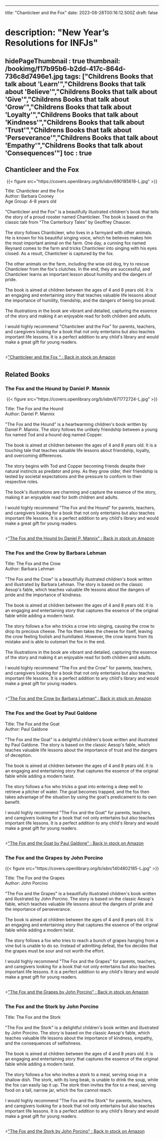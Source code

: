 
---
title: "Chanticleer and the Fox"
date: 2023-08-28T00:16:12.500Z
draft: false
# description: "New Year’s Resolutions for INFJs"
hidePageThumbnail : true
thumbnail: /bookimg/f17b95b6-b2dd-417c-864d-736c8d7496e1.jpg
tags: ["Childrens Books that talk about 'Learn'","Childrens Books that talk about 'Believe'","Childrens Books that talk about 'Give'","Childrens Books that talk about 'Grow'","Childrens Books that talk about 'Loyalty'","Childrens Books that talk about 'Kindness'","Childrens Books that talk about 'Trust'","Childrens Books that talk about 'Perseverance'","Childrens Books that talk about 'Empathy'","Childrens Books that talk about 'Consequences'"]
toc : true
---
## Chanticleer and the Fox 

<center>
{{< figure src="https://covers.openlibrary.org/b/isbn/690185618-L.jpg" >}}
</center>

Title: Chanticleer and the Fox</br>
Author: Barbara Cooney</br>
Age Group: 4-8 years old</br></br>
"Chanticleer and the Fox" is a beautifully illustrated children's book that tells the story of a proud rooster named Chanticleer. The book is based on the classic tale from "The Canterbury Tales" by Geoffrey Chaucer.</br></br>
The story follows Chanticleer, who lives in a farmyard with other animals. He is known for his beautiful singing voice, which he believes makes him the most important animal on the farm. One day, a cunning fox named Reynard comes to the farm and tricks Chanticleer into singing with his eyes closed. As a result, Chanticleer is captured by the fox.</br></br>
The other animals on the farm, including the wise old dog, try to rescue Chanticleer from the fox's clutches. In the end, they are successful, and Chanticleer learns an important lesson about humility and the dangers of pride.</br></br>
The book is aimed at children between the ages of 4 and 8 years old. It is an engaging and entertaining story that teaches valuable life lessons about the importance of humility, friendship, and the dangers of being too proud.</br></br>
The illustrations in the book are vibrant and detailed, capturing the essence of the story and making it an enjoyable read for both children and adults.</br></br>
I would highly recommend "Chanticleer and the Fox" for parents, teachers, and caregivers looking for a book that not only entertains but also teaches important life lessons. It is a perfect addition to any child's library and would make a great gift for young readers.</br></br>

<p>⚡<a id="aflink" href="https://www.amazon.com/gp/search?ie=UTF8&tag=klayu00-20&linkCode=ur2&linkId=6639bed89a8ad8dd2705e40644eb43d3&camp=1789&creative=9325&index=books&keywords=Chanticleer and the Fox " class="one" target="_blank" title='"Chanticleer and the Fox " : Back in stock on Amazon'>"Chanticleer and the Fox " : Back in stock on Amazon</a></p>

## Related Books
### The Fox and the Hound by Daniel P. Mannix
<center>
{{< figure src="https://covers.openlibrary.org/b/isbn/671772724-L.jpg" >}}
</center>

Title: The Fox and the Hound</br>
Author: Daniel P. Mannix</br></br>
"The Fox and the Hound" is a heartwarming children's book written by Daniel P. Mannix. The story follows the unlikely friendship between a young fox named Tod and a hound dog named Copper.</br></br>
The book is aimed at children between the ages of 4 and 8 years old. It is a touching tale that teaches valuable life lessons about friendship, loyalty, and overcoming differences.</br></br>
The story begins with Tod and Copper becoming friends despite their natural instincts as predator and prey. As they grow older, their friendship is tested by societal expectations and the pressure to conform to their respective roles.</br></br>
The book's illustrations are charming and capture the essence of the story, making it an enjoyable read for both children and adults.</br></br>
I would highly recommend "The Fox and the Hound" for parents, teachers, and caregivers looking for a book that not only entertains but also teaches important life lessons. It is a perfect addition to any child's library and would make a great gift for young readers.</br></br>

<p>⚡<a id="aflink" href="https://www.amazon.com/gp/search?ie=UTF8&tag=klayu00-20&linkCode=ur2&linkId=6639bed89a8ad8dd2705e40644eb43d3&camp=1789&creative=9325&index=books&keywords=The Fox and the Hound by Daniel P. Mannix" class="one" target="_blank" title='"The Fox and the Hound by Daniel P. Mannix" : Back in stock on Amazon'>"The Fox and the Hound by Daniel P. Mannix" : Back in stock on Amazon</a></p>

### The Fox and the Crow by Barbara Lehman
Title: The Fox and the Crow</br>
Author: Barbara Lehman</br></br>
"The Fox and the Crow" is a beautifully illustrated children's book written and illustrated by Barbara Lehman. The story is based on the classic Aesop's fable, which teaches valuable life lessons about the dangers of pride and the importance of kindness.</br></br>
The book is aimed at children between the ages of 4 and 8 years old. It is an engaging and entertaining story that captures the essence of the original fable while adding a modern twist.</br></br>
The story follows a fox who tricks a crow into singing, causing the crow to drop its precious cheese. The fox then takes the cheese for itself, leaving the crow feeling foolish and humiliated. However, the crow learns from its mistake and is able to outsmart the fox in the end.</br></br>
The illustrations in the book are vibrant and detailed, capturing the essence of the story and making it an enjoyable read for both children and adults.</br></br>
I would highly recommend "The Fox and the Crow" for parents, teachers, and caregivers looking for a book that not only entertains but also teaches important life lessons. It is a perfect addition to any child's library and would make a great gift for young readers.</br></br>

<p>⚡<a id="aflink" href="https://www.amazon.com/gp/search?ie=UTF8&tag=klayu00-20&linkCode=ur2&linkId=6639bed89a8ad8dd2705e40644eb43d3&camp=1789&creative=9325&index=books&keywords=The Fox and the Crow by Barbara Lehman" class="one" target="_blank" title='"The Fox and the Crow by Barbara Lehman" : Back in stock on Amazon'>"The Fox and the Crow by Barbara Lehman" : Back in stock on Amazon</a></p>

### The Fox and the Goat by Paul Galdone
Title: The Fox and the Goat</br>
Author: Paul Galdone</br></br>
"The Fox and the Goat" is a delightful children's book written and illustrated by Paul Galdone. The story is based on the classic Aesop's fable, which teaches valuable life lessons about the importance of trust and the dangers of deception.</br></br>
The book is aimed at children between the ages of 4 and 8 years old. It is an engaging and entertaining story that captures the essence of the original fable while adding a modern twist.</br></br>
The story follows a fox who tricks a goat into entering a deep well to retrieve a pitcher of water. The goat becomes trapped, and the fox then takes advantage of the situation by using the goat's predicament to its own benefit.</br></br>
I would highly recommend "The Fox and the Goat" for parents, teachers, and caregivers looking for a book that not only entertains but also teaches important life lessons. It is a perfect addition to any child's library and would make a great gift for young readers.</br></br>

<p>⚡<a id="aflink" href="https://www.amazon.com/gp/search?ie=UTF8&tag=klayu00-20&linkCode=ur2&linkId=6639bed89a8ad8dd2705e40644eb43d3&camp=1789&creative=9325&index=books&keywords=The Fox and the Goat by Paul Galdone" class="one" target="_blank" title='"The Fox and the Goat by Paul Galdone" : Back in stock on Amazon'>"The Fox and the Goat by Paul Galdone" : Back in stock on Amazon</a></p>

### The Fox and the Grapes by John Porcino
<center>
{{< figure src="https://covers.openlibrary.org/b/isbn/1404802185-L.jpg" >}}
</center>

Title: The Fox and the Grapes</br>
Author: John Porcino</br></br>
"The Fox and the Grapes" is a beautifully illustrated children's book written and illustrated by John Porcino. The story is based on the classic Aesop's fable, which teaches valuable life lessons about the dangers of pride and the importance of perseverance.</br></br>
The book is aimed at children between the ages of 4 and 8 years old. It is an engaging and entertaining story that captures the essence of the original fable while adding a modern twist.</br></br>
The story follows a fox who tries to reach a bunch of grapes hanging from a vine but is unable to do so. Instead of admitting defeat, the fox decides that the grapes must be sour and not worth the effort.</br></br>
I would highly recommend "The Fox and the Grapes" for parents, teachers, and caregivers looking for a book that not only entertains but also teaches important life lessons. It is a perfect addition to any child's library and would make a great gift for young readers.</br></br>

<p>⚡<a id="aflink" href="https://www.amazon.com/gp/search?ie=UTF8&tag=klayu00-20&linkCode=ur2&linkId=6639bed89a8ad8dd2705e40644eb43d3&camp=1789&creative=9325&index=books&keywords=The Fox and the Grapes by John Porcino" class="one" target="_blank" title='"The Fox and the Grapes by John Porcino" : Back in stock on Amazon'>"The Fox and the Grapes by John Porcino" : Back in stock on Amazon</a></p>

### The Fox and the Stork by John Porcino
Title: The Fox and the Stork</br></br>
"The Fox and the Stork" is a delightful children's book written and illustrated by John Porcino. The story is based on the classic Aesop's fable, which teaches valuable life lessons about the importance of kindness, empathy, and the consequences of selfishness.</br></br>
The book is aimed at children between the ages of 4 and 8 years old. It is an engaging and entertaining story that captures the essence of the original fable while adding a modern twist.</br></br>
The story follows a fox who invites a stork to a meal, serving soup in a shallow dish. The stork, with its long beak, is unable to drink the soup, while the fox can easily lap it up. The stork then invites the fox to a meal, serving food on a tall, narrow jar, which the fox cannot reach.</br></br>
I would highly recommend "The Fox and the Stork" for parents, teachers, and caregivers looking for a book that not only entertains but also teaches important life lessons. It is a perfect addition to any child's library and would make a great gift for young readers.</br></br>

<p>⚡<a id="aflink" href="https://www.amazon.com/gp/search?ie=UTF8&tag=klayu00-20&linkCode=ur2&linkId=6639bed89a8ad8dd2705e40644eb43d3&camp=1789&creative=9325&index=books&keywords=The Fox and the Stork by John Porcino" class="one" target="_blank" title='"The Fox and the Stork by John Porcino" : Back in stock on Amazon'>"The Fox and the Stork by John Porcino" : Back in stock on Amazon</a></p>
